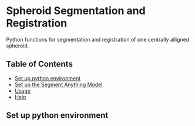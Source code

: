 # Spheroid Segmentation and Registration

Python functions for segmentation and registration of one centrally alligned spheroid. 

## Table of Contents
- [Set up python environment](#set-up-python-environment)
- [Set up the Segment Anything Model](#set-up-the-segment-anything-model)
- [Usage](#usage)
- [Help](#help)



## Set up python environment
